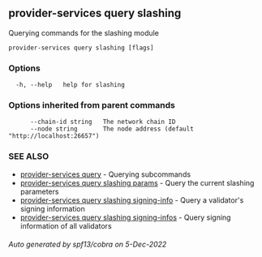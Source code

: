 ## provider-services query slashing

Querying commands for the slashing module

```
provider-services query slashing [flags]
```

### Options

```
  -h, --help   help for slashing
```

### Options inherited from parent commands

```
      --chain-id string   The network chain ID
      --node string       The node address (default "http://localhost:26657")
```

### SEE ALSO

* [provider-services query](provider-services_query.md)	 - Querying subcommands
* [provider-services query slashing params](provider-services_query_slashing_params.md)	 - Query the current slashing parameters
* [provider-services query slashing signing-info](provider-services_query_slashing_signing-info.md)	 - Query a validator's signing information
* [provider-services query slashing signing-infos](provider-services_query_slashing_signing-infos.md)	 - Query signing information of all validators

###### Auto generated by spf13/cobra on 5-Dec-2022
